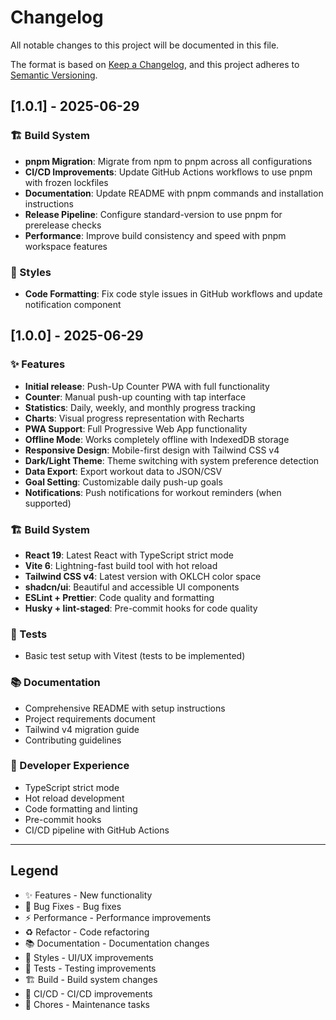 # Changelog

All notable changes to this project will be documented in this file.

The format is based on [Keep a Changelog](https://keepachangelog.com/en/1.0.0/),
and this project adheres to [Semantic Versioning](https://semver.org/spec/v2.0.0.html).

## [1.0.1] - 2025-06-29

### 🏗️ Build System

- **pnpm Migration**: Migrate from npm to pnpm across all configurations
- **CI/CD Improvements**: Update GitHub Actions workflows to use pnpm with frozen lockfiles
- **Documentation**: Update README with pnpm commands and installation instructions
- **Release Pipeline**: Configure standard-version to use pnpm for prerelease checks
- **Performance**: Improve build consistency and speed with pnpm workspace features

### 💎 Styles

- **Code Formatting**: Fix code style issues in GitHub workflows and update notification component

## [1.0.0] - 2025-06-29

### ✨ Features

- **Initial release**: Push-Up Counter PWA with full functionality
- **Counter**: Manual push-up counting with tap interface
- **Statistics**: Daily, weekly, and monthly progress tracking
- **Charts**: Visual progress representation with Recharts
- **PWA Support**: Full Progressive Web App functionality
- **Offline Mode**: Works completely offline with IndexedDB storage
- **Responsive Design**: Mobile-first design with Tailwind CSS v4
- **Dark/Light Theme**: Theme switching with system preference detection
- **Data Export**: Export workout data to JSON/CSV
- **Goal Setting**: Customizable daily push-up goals
- **Notifications**: Push notifications for workout reminders (when supported)

### 🏗️ Build System

- **React 19**: Latest React with TypeScript strict mode
- **Vite 6**: Lightning-fast build tool with hot reload
- **Tailwind CSS v4**: Latest version with OKLCH color space
- **shadcn/ui**: Beautiful and accessible UI components
- **ESLint + Prettier**: Code quality and formatting
- **Husky + lint-staged**: Pre-commit hooks for code quality

### 🧪 Tests

- Basic test setup with Vitest (tests to be implemented)

### 📚 Documentation

- Comprehensive README with setup instructions
- Project requirements document
- Tailwind v4 migration guide
- Contributing guidelines

### 🔧 Developer Experience

- TypeScript strict mode
- Hot reload development
- Code formatting and linting
- Pre-commit hooks
- CI/CD pipeline with GitHub Actions

---

## Legend

- ✨ Features - New functionality
- 🐛 Bug Fixes - Bug fixes
- ⚡ Performance - Performance improvements
- ♻️ Refactor - Code refactoring
- 📚 Documentation - Documentation changes
- 💎 Styles - UI/UX improvements
- 🧪 Tests - Testing improvements
- 🏗️ Build - Build system changes
- 👷 CI/CD - CI/CD improvements
- 🔧 Chores - Maintenance tasks
